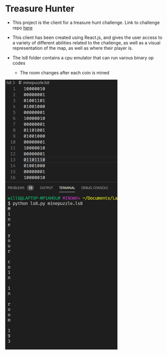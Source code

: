# Treasure Hunter

- This project is the client for a treasure hunt challenge. Link to challenge repo [here](https://github.com/LambdaSchool/CS-Build-Week-2)

- This client has been created using React.js, and gives the user access to a variety of different abilities related to the challenge, as well as a visual representation of the map, as well as where their player is.

- The ls8 folder contains a cpu emulator that can run varous binary op codes

  - The room changes after each coin is mined

![ls8example](src/images/ls8example.PNG)
